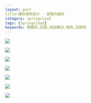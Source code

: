 ```yaml
---
layout: post
title:缓存架构设计 - 进程内缓存
category: springcloud
tags: [springcloud]
keywords: 微服务,实践,经验教训,架构,互联网
---
```


![](https://ziyekudeng.github.io/assets/images/2019/0212/in-process-cache/1.png)

![](https://ziyekudeng.github.io/assets/images/2019/0212/in-process-cache/2.png)

![](https://ziyekudeng.github.io/assets/images/2019/0212/in-process-cache/3.png)

![](https://ziyekudeng.github.io/assets/images/2019/0212/in-process-cache/4.png)

![](https://ziyekudeng.github.io/assets/images/2019/0212/in-process-cache/5.png)

![](https://ziyekudeng.github.io/assets/images/2019/0212/in-process-cache/6.png)

![](https://ziyekudeng.github.io/assets/images/2019/0212/in-process-cache/7.png)
